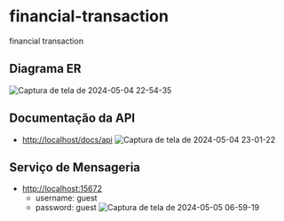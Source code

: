 # financial-transaction
financial transaction
## Diagrama ER
![Captura de tela de 2024-05-04 22-54-35](https://github.com/tofarias/financial-transaction/assets/7261216/bf04d838-d502-46be-b323-c1126de10670)

## Documentação da API
- [http://localhost/docs/api](http://localhost/docs/api#/)
![Captura de tela de 2024-05-04 23-01-22](https://github.com/tofarias/financial-transaction/assets/7261216/bbab9226-c334-44a4-9671-d17bbd0901b1)

## Serviço de Mensageria
- [http://localhost:15672](http://localhost:15672)
    - username: guest
    - password: guest
![Captura de tela de 2024-05-05 06-59-19](https://github.com/tofarias/financial-transaction/assets/7261216/a1d903e6-7943-4402-9e99-8347c25c5f45)

